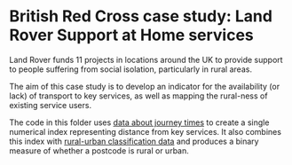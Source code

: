 # British Red Cross case study: Land Rover Support at Home services
Land Rover funds 11 projects in locations around the UK to provide support to people suffering from social isolation, particularly in rural areas.

The aim of this case study is to develop an indicator for the availability (or lack) of transport to key services, as well as mapping the rural-ness of existing service users.

The code in this folder uses [data about journey times](https://github.com/mattmalcher/IndexOfNeed/wiki/Data-Source-%E2%80%90-Journey-Times-to-Key-Services) to create a single numerical index representing distance from key services. It also combines this index with [rural-urban classification data](https://github.com/mattmalcher/IndexOfNeed/wiki/Data-Source-%E2%80%90-Rural-Urban-Classification) and produces a binary measure of whether a postcode is rural or urban.

